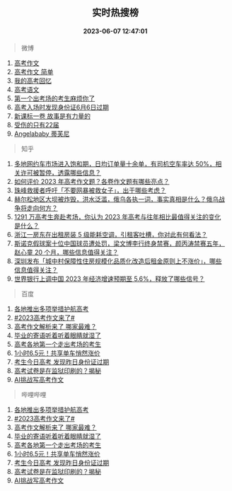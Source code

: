 <div align="center"><h2>实时热搜榜</h2><h4>2023-06-07 12:47:01</h4></div>

> 微博  

1. [高考作文](https://s.weibo.com/weibo?q=%E9%AB%98%E8%80%83%E4%BD%9C%E6%96%87&t=31&band_rank=1&Refer=top)<br />
2. [高考作文 简单](https://s.weibo.com/weibo?q=%E9%AB%98%E8%80%83%E4%BD%9C%E6%96%87%20%E7%AE%80%E5%8D%95&t=31&band_rank=2&Refer=top)<br />
3. [我的高考回忆](https://s.weibo.com/weibo?q=%23%E6%88%91%E7%9A%84%E9%AB%98%E8%80%83%E5%9B%9E%E5%BF%86%23&t=31&band_rank=3&Refer=top)<br />
4. [高考语文](https://s.weibo.com/weibo?q=%E9%AB%98%E8%80%83%E8%AF%AD%E6%96%87&t=31&band_rank=4&Refer=top)<br />
5. [第一个出考场的考生麻烦你了](https://s.weibo.com/weibo?q=%23%E7%AC%AC%E4%B8%80%E4%B8%AA%E5%87%BA%E8%80%83%E5%9C%BA%E7%9A%84%E8%80%83%E7%94%9F%E9%BA%BB%E7%83%A6%E4%BD%A0%E4%BA%86%23&t=31&band_rank=5&Refer=top)<br />
6. [高考入场时发现身份证6月6日过期](https://s.weibo.com/weibo?q=%23%E9%AB%98%E8%80%83%E5%85%A5%E5%9C%BA%E6%97%B6%E5%8F%91%E7%8E%B0%E8%BA%AB%E4%BB%BD%E8%AF%816%E6%9C%886%E6%97%A5%E8%BF%87%E6%9C%9F%23&t=31&band_rank=6&Refer=top)<br />
7. [新课标一卷 故事是有力量的](https://s.weibo.com/weibo?q=%E6%96%B0%E8%AF%BE%E6%A0%87%E4%B8%80%E5%8D%B7%20%E6%95%85%E4%BA%8B%E6%98%AF%E6%9C%89%E5%8A%9B%E9%87%8F%E7%9A%84&t=31&band_rank=7&Refer=top)<br />
8. [受伤的只有22届](https://s.weibo.com/weibo?q=%E5%8F%97%E4%BC%A4%E7%9A%84%E5%8F%AA%E6%9C%8922%E5%B1%8A&t=31&band_rank=8&Refer=top)<br />
9. [Angelababy 蒂芙尼](https://s.weibo.com/weibo?q=%23Angelababy%20%E8%92%82%E8%8A%99%E5%B0%BC%23&t=31&band_rank=9&Refer=top)<br />

> 知乎  

1. [多地网约车市场进入饱和期，日均订单量十余单，有司机空车率达 50%，相关许可被暂停，透露哪些信息？](https://www.zhihu.com/question/605110954)<br />
2. [如何评价 2023 年高考作文题？各卷作文题有哪些亮点？](https://www.zhihu.com/question/605232938)<br />
3. [珠峰救援者呼吁「不要网暴被救女子」，出于哪些考虑？](https://www.zhihu.com/question/605020694)<br />
4. [赫尔松地区大坝被炸毁，洪水泛滥，俄乌各执一词，事实真相是什么？俄乌战争将走向何方？](https://www.zhihu.com/question/605068506)<br />
5. [1291 万高考生奔赴考场，你认为 2023 年高考与往年相比最值得关注的变化是什么？](https://www.zhihu.com/question/605100302)<br />
6. [浙江一房东在出租房装 5 级能耗空调，引租客吐槽，你对此有何看法？](https://www.zhihu.com/question/604418376)<br />
7. [斯诺克假球案十位中国球员遭处罚，梁文博李行终身禁赛，颜丙涛禁赛五年，赵心童 20 个月，哪些信息值得关注？](https://www.zhihu.com/question/605220735)<br />
8. [深圳发布「城中村保障性住房规模化品质化改造后租金原则上不涨价」，哪些信息值得关注？](https://www.zhihu.com/question/605030867)<br />
9. [世界银行上调中国 2023 年经济增速预期至 5.6%，释放了哪些信号？](https://www.zhihu.com/question/605183325)<br />

> 百度  

1. [各地推出多项举措护航高考](https://www.baidu.com/s?wd=%E5%90%84%E5%9C%B0%E6%8E%A8%E5%87%BA%E5%A4%9A%E9%A1%B9%E4%B8%BE%E6%8E%AA%E6%8A%A4%E8%88%AA%E9%AB%98%E8%80%83&sa=fyb_news&rsv_dl=fyb_news)<br />
2. [#2023高考作文来了#](https://www.baidu.com/s?wd=%232023%E9%AB%98%E8%80%83%E4%BD%9C%E6%96%87%E6%9D%A5%E4%BA%86%23&sa=fyb_news&rsv_dl=fyb_news)<br />
3. [高考作文解析来了 哪家最难？](https://www.baidu.com/s?wd=%E9%AB%98%E8%80%83%E4%BD%9C%E6%96%87%E8%A7%A3%E6%9E%90%E6%9D%A5%E4%BA%86+%E5%93%AA%E5%AE%B6%E6%9C%80%E9%9A%BE%EF%BC%9F&sa=fyb_news&rsv_dl=fyb_news)<br />
4. [毕业的寄语听着听着眼睛就湿了](https://www.baidu.com/s?wd=%E6%AF%95%E4%B8%9A%E7%9A%84%E5%AF%84%E8%AF%AD%E5%90%AC%E7%9D%80%E5%90%AC%E7%9D%80%E7%9C%BC%E7%9D%9B%E5%B0%B1%E6%B9%BF%E4%BA%86&sa=fyb_news&rsv_dl=fyb_news)<br />
5. [高考各地第一个走出考场的考生](https://www.baidu.com/s?wd=%E9%AB%98%E8%80%83%E5%90%84%E5%9C%B0%E7%AC%AC%E4%B8%80%E4%B8%AA%E8%B5%B0%E5%87%BA%E8%80%83%E5%9C%BA%E7%9A%84%E8%80%83%E7%94%9F&sa=fyb_news&rsv_dl=fyb_news)<br />
6. [1小时6.5元！共享单车悄然涨价](https://www.baidu.com/s?wd=1%E5%B0%8F%E6%97%B66.5%E5%85%83%EF%BC%81%E5%85%B1%E4%BA%AB%E5%8D%95%E8%BD%A6%E6%82%84%E7%84%B6%E6%B6%A8%E4%BB%B7&sa=fyb_news&rsv_dl=fyb_news)<br />
7. [考生今日高考 发现昨日身份证过期](https://www.baidu.com/s?wd=%E8%80%83%E7%94%9F%E4%BB%8A%E6%97%A5%E9%AB%98%E8%80%83+%E5%8F%91%E7%8E%B0%E6%98%A8%E6%97%A5%E8%BA%AB%E4%BB%BD%E8%AF%81%E8%BF%87%E6%9C%9F&sa=fyb_news&rsv_dl=fyb_news)<br />
8. [高考试卷是在监狱印刷的？揭秘](https://www.baidu.com/s?wd=%E9%AB%98%E8%80%83%E8%AF%95%E5%8D%B7%E6%98%AF%E5%9C%A8%E7%9B%91%E7%8B%B1%E5%8D%B0%E5%88%B7%E7%9A%84%EF%BC%9F%E6%8F%AD%E7%A7%98&sa=fyb_news&rsv_dl=fyb_news)<br />
9. [AI挑战写高考作文](https://www.baidu.com/s?wd=AI%E6%8C%91%E6%88%98%E5%86%99%E9%AB%98%E8%80%83%E4%BD%9C%E6%96%87&sa=fyb_news&rsv_dl=fyb_news)<br />

> 哔哩哔哩  

1. [各地推出多项举措护航高考](https://www.baidu.com/s?wd=%E5%90%84%E5%9C%B0%E6%8E%A8%E5%87%BA%E5%A4%9A%E9%A1%B9%E4%B8%BE%E6%8E%AA%E6%8A%A4%E8%88%AA%E9%AB%98%E8%80%83&sa=fyb_news&rsv_dl=fyb_news)<br />
2. [#2023高考作文来了#](https://www.baidu.com/s?wd=%232023%E9%AB%98%E8%80%83%E4%BD%9C%E6%96%87%E6%9D%A5%E4%BA%86%23&sa=fyb_news&rsv_dl=fyb_news)<br />
3. [高考作文解析来了 哪家最难？](https://www.baidu.com/s?wd=%E9%AB%98%E8%80%83%E4%BD%9C%E6%96%87%E8%A7%A3%E6%9E%90%E6%9D%A5%E4%BA%86+%E5%93%AA%E5%AE%B6%E6%9C%80%E9%9A%BE%EF%BC%9F&sa=fyb_news&rsv_dl=fyb_news)<br />
4. [毕业的寄语听着听着眼睛就湿了](https://www.baidu.com/s?wd=%E6%AF%95%E4%B8%9A%E7%9A%84%E5%AF%84%E8%AF%AD%E5%90%AC%E7%9D%80%E5%90%AC%E7%9D%80%E7%9C%BC%E7%9D%9B%E5%B0%B1%E6%B9%BF%E4%BA%86&sa=fyb_news&rsv_dl=fyb_news)<br />
5. [高考各地第一个走出考场的考生](https://www.baidu.com/s?wd=%E9%AB%98%E8%80%83%E5%90%84%E5%9C%B0%E7%AC%AC%E4%B8%80%E4%B8%AA%E8%B5%B0%E5%87%BA%E8%80%83%E5%9C%BA%E7%9A%84%E8%80%83%E7%94%9F&sa=fyb_news&rsv_dl=fyb_news)<br />
6. [1小时6.5元！共享单车悄然涨价](https://www.baidu.com/s?wd=1%E5%B0%8F%E6%97%B66.5%E5%85%83%EF%BC%81%E5%85%B1%E4%BA%AB%E5%8D%95%E8%BD%A6%E6%82%84%E7%84%B6%E6%B6%A8%E4%BB%B7&sa=fyb_news&rsv_dl=fyb_news)<br />
7. [考生今日高考 发现昨日身份证过期](https://www.baidu.com/s?wd=%E8%80%83%E7%94%9F%E4%BB%8A%E6%97%A5%E9%AB%98%E8%80%83+%E5%8F%91%E7%8E%B0%E6%98%A8%E6%97%A5%E8%BA%AB%E4%BB%BD%E8%AF%81%E8%BF%87%E6%9C%9F&sa=fyb_news&rsv_dl=fyb_news)<br />
8. [高考试卷是在监狱印刷的？揭秘](https://www.baidu.com/s?wd=%E9%AB%98%E8%80%83%E8%AF%95%E5%8D%B7%E6%98%AF%E5%9C%A8%E7%9B%91%E7%8B%B1%E5%8D%B0%E5%88%B7%E7%9A%84%EF%BC%9F%E6%8F%AD%E7%A7%98&sa=fyb_news&rsv_dl=fyb_news)<br />
9. [AI挑战写高考作文](https://www.baidu.com/s?wd=AI%E6%8C%91%E6%88%98%E5%86%99%E9%AB%98%E8%80%83%E4%BD%9C%E6%96%87&sa=fyb_news&rsv_dl=fyb_news)<br />
